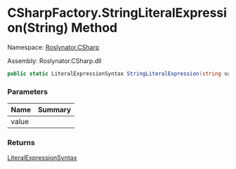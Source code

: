 # CSharpFactory\.StringLiteralExpression\(String\) Method

Namespace: [Roslynator.CSharp](../../README.md)

Assembly: Roslynator\.CSharp\.dll

```csharp
public static LiteralExpressionSyntax StringLiteralExpression(string value)
```

### Parameters

| Name | Summary |
| ---- | ------- |
| value | |

### Returns

[LiteralExpressionSyntax](https://docs.microsoft.com/en-us/dotnet/api/microsoft.codeanalysis.csharp.syntax.literalexpressionsyntax)

